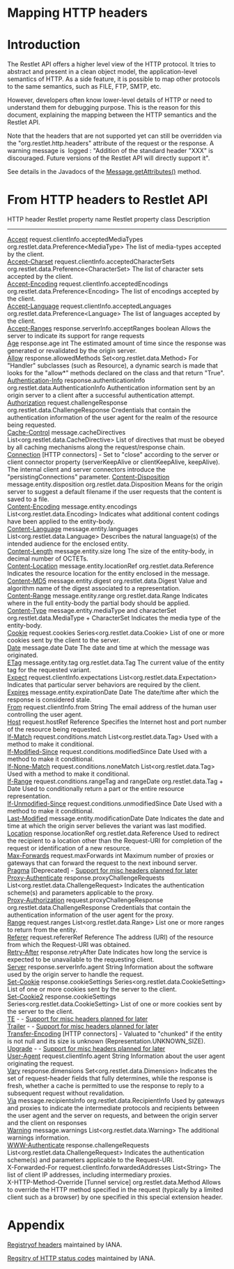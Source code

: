 Mapping HTTP headers
====================

Introduction
============

The Restlet API offers a higher level view of the HTTP protocol. It
tries to abstract and present in a clean object model, the
application-level semantics of HTTP. As a side feature, it is possible
to map other protocols to the same semantics, such as FILE, FTP, SMTP,
etc.

However, developers often know lower-level details of HTTP or need to
understand them for debugging purpose. This is the reason for this
document, explaining the mapping between the HTTP semantics and the
Restlet API.

Note that the headers that are not supported yet can still be overridden
via the "org.restlet.http.headers" attribute of the request or the
response. A warning message is  logged : "Addition of the standard
header "XXX" is discouraged. Future versions of the Restlet API will
directly support it".

See details in the Javadocs of the
[Message.getAttributes()](http://restlet.org/learn/javadocs/2.1/jse/api/org/restlet/Message.html#getAttributes%28%29)
method.

From HTTP headers to Restlet API
================================

 HTTP header                                                                             Restlet property name                     Restlet property class                      Description                                                                                                                                                                                                     
 --------------------------------------------------------------------------------------- ----------------------------------------- ------------------------------------------- --------------------------------------------------------------------------------------------------------------------------------------------------------------------------------------------------------------- 
 [Accept](http://www.w3.org/Protocols/rfc2616/rfc2616-sec14.html#sec14.1)                request.clientInfo.acceptedMediaTypes     org.restlet.data.Preference\<MediaType\>    The list of media-types accepted by the client.                                                                                                                                                                 
 [Accept-Charset](http://www.w3.org/Protocols/rfc2616/rfc2616-sec14.html#sec14.2)        request.clientInfo.acceptedCharacterSets  org.restlet.data.Preference\<CharacterSet\> The list of character sets accepted by the client.                                                                                                                                                              
 [Accept-Encoding](http://www.w3.org/Protocols/rfc2616/rfc2616-sec14.html#sec14.3)       request.clientInfo.acceptedEncodings      org.restlet.data.Preference\<Encoding\>     The list of encodings accepted by the client.                                                                                                                                                                   
 [Accept-Language](http://www.w3.org/Protocols/rfc2616/rfc2616-sec14.html#sec14.4)       request.clientInfo.acceptedLanguages      org.restlet.data.Preference\<Language\>     The list of languages accepted by the client.                                                                                                                                                                   
 [Accept-Ranges](http://www.w3.org/Protocols/rfc2616/rfc2616-sec14.html#sec14.5)         response.serverInfo.acceptRanges          boolean                                     Allows the server to indicate its support for range requests                                                                                                                                                    
 [Age](http://www.w3.org/Protocols/rfc2616/rfc2616-sec14.html#sec14.6)                   response.age                              int                                         The estimated amount of time since the response was generated or revalidated by the origin server.                                                                                                              
 [Allow](http://www.w3.org/Protocols/rfc2616/rfc2616-sec14.html#sec14.7)                 response.allowedMethods                   Set\<org.restlet.data.Method\>              For "Handler" subclasses (such as Resource), a dynamic search is made that looks for the "allow\*" methods declared on the class and that return "True".                                                        
 [Authentication-Info](http://tools.ietf.org/html/rfc2617#section-3.2.3)                 response.authenticationInfo               org.restlet.data.AuthenticationInfo         Authentication information sent by an origin server to a client after a successful authentication attempt.                                                                                                      
 [Authorization](http://www.w3.org/Protocols/rfc2616/rfc2616-sec14.html#sec14.8)         request.challengeResponse                 org.restlet.data.ChallengeResponse          Credentials that contain the authentication information of the user agent for the realm of the resource being requested.                                                                                        
 [Cache-Control](http://www.w3.org/Protocols/rfc2616/rfc2616-sec14.html#sec14.9)         message.cacheDirectives                   List\<org.restlet.data.CacheDirective\>     List of directives that must be obeyed by all caching mechanisms along the request/response chain.                                                                                                              
 [Connection](http://www.w3.org/Protocols/rfc2616/rfc2616-sec14.html#sec14.10)           [HTTP connectors]                         -                                           Set to "close" according to the server or client connector property (serverKeepAlive or clientKeepAlive, keepAlive). The internal client and server connectors introduce the "persistingConnections" parameter. 
 [Content-Disposition](http://www.w3.org/Protocols/rfc2616/rfc2616-sec19.html#sec19.5.1) message.entity.disposition                org.restlet.data.Disposition                Means for the origin server to suggest a default filename if the user requests that the content is saved to a file.                                                                                             
 [Content-Encoding](http://www.w3.org/Protocols/rfc2616/rfc2616-sec14.html#sec14.11)     message.entity.encodings                  List\<org.restlet.data.Encoding\>           Indicates what additional content codings have been applied to the entity-body.                                                                                                                                 
 [Content-Language](http://www.w3.org/Protocols/rfc2616/rfc2616-sec14.html#sec14.12)     message.entity.languages                  List\<org.restlet.data.Language\>           Describes the natural language(s) of the intended audience for the enclosed entity.                                                                                                                             
 [Content-Length](http://www.w3.org/Protocols/rfc2616/rfc2616-sec14.html#sec14.13)       message.entity.size                       long                                        The size of the entity-body, in decimal number of OCTETs.                                                                                                                                                       
 [Content-Location](http://www.w3.org/Protocols/rfc2616/rfc2616-sec14.html#sec14.14)     message.entity.locationRef                org.restlet.data.Reference                  Indicates the resource location for the entity enclosed in the message.                                                                                                                                         
 [Content-MD5](http://www.w3.org/Protocols/rfc2616/rfc2616-sec14.html#sec14.15)          message.entity.digest                     org.restlet.data.Digest                     Value and algorithm name of the digest associated to a representation.                                                                                                                                          
 [Content-Range](http://www.w3.org/Protocols/rfc2616/rfc2616-sec14.html#sec14.15)        message.entity.range                      org.restlet.data.Range                      Indicates where in the full entity-body the partial body should be applied.                                                                                                                                     
 [Content-Type](http://www.w3.org/Protocols/rfc2616/rfc2616-sec14.html#sec14.17)         message.entity.mediaType and characterSet org.restlet.data.MediaType + CharacterSet   Indicates the media type of the entity-body.                                                                                                                                                                    
 [Cookie](http://www.w3.org/Protocols/rfc2109/rfc2109)                                   request.cookies                           Series\<org.restlet.data.Cookie\>           List of one or more cookies sent by the client to the server.                                                                                                                                                   
 [Date](http://www.w3.org/Protocols/rfc2616/rfc2616-sec14.html#sec14.18)                 message.date                              Date                                        The date and time at which the message was originated.                                                                                                                                                          
 [ETag](http://www.w3.org/Protocols/rfc2616/rfc2616-sec14.html#sec14.19)                 message.entity.tag                        org.restlet.data.Tag                        The current value of the entity tag for the requested variant.                                                                                                                                                  
 [Expect](http://www.w3.org/Protocols/rfc2616/rfc2616-sec14.html#sec14.20)               request.clientInfo.expectations           List\<org.restlet.data.Expectation\>        Indicates that particular server behaviors are required by the client.                                                                                                                                          
 [Expires](http://www.w3.org/Protocols/rfc2616/rfc2616-sec14.html#sec14.21)              message.entity.expirationDate             Date                                        The date/time after which the response is considered stale.                                                                                                                                                     
 [From](http://www.w3.org/Protocols/rfc2616/rfc2616-sec14.html#sec14.22)                 request.clientInfo.from                   String                                      The email address of the human user controlling the user agent.                                                                                                                                                 
 [Host](http://www.w3.org/Protocols/rfc2616/rfc2616-sec14.html#sec14.23)                 request.hostRef                           Reference                                   Specifies the Internet host and port number of the resource being requested.                                                                                                                                    
 [If-Match](http://www.w3.org/Protocols/rfc2616/rfc2616-sec14.html#sec14.24)             request.conditions.match                  List\<org.restlet.data.Tag\>                Used with a method to make it conditional.                                                                                                                                                                      
 [If-Modified-Since](http://www.w3.org/Protocols/rfc2616/rfc2616-sec14.html#sec14.25)    request.conditions.modifiedSince          Date                                        Used with a method to make it conditional.                                                                                                                                                                      
 [If-None-Match](http://www.w3.org/Protocols/rfc2616/rfc2616-sec14.html#sec14.26)        request.conditions.noneMatch              List\<org.restlet.data.Tag\>                Used with a method to make it conditional.                                                                                                                                                                      
 [If-Range](http://www.w3.org/Protocols/rfc2616/rfc2616-sec14.html#sec14.27)             request.conditions.rangeTag and rangeDate org.restlet.data.Tag + Date                 Used to conditionally return a part or the entire resource representation.                                                                                                                                      
 [If-Unmodified-Since](http://www.w3.org/Protocols/rfc2616/rfc2616-sec14.html#sec14.28)  request.conditions.unmodifiedSince        Date                                        Used with a method to make it conditional.                                                                                                                                                                      
 [Last-Modified](http://www.w3.org/Protocols/rfc2616/rfc2616-sec14.html#sec14.1)         message.entity.modificationDate           Date                                        Indicates the date and time at which the origin server believes the variant was last modified.                                                                                                                  
 [Location](http://www.w3.org/Protocols/rfc2616/rfc2616-sec14.html#sec14.30)             response.locationRef                      org.restlet.data.Reference                  Used to redirect the recipient to a location other than the Request-URI for completion of the request or identification of a new resource.                                                                      
 [Max-Forwards](http://www.w3.org/Protocols/rfc2616/rfc2616-sec14.html#sec14.31)         request.maxForwards                       int                                         Maximum number of proxies or gateways that can forward the request to the next inbound server.                                                                                                                  
 [Pragma](http://www.w3.org/Protocols/rfc2616/rfc2616-sec14.html#sec14.32)               [Deprecated]                              -                                           [Support for misc headers planned for later](http://restlet.tigris.org/issues/show_bug.cgi?id=282)                                                                                                              
 [Proxy-Authenticate](http://www.w3.org/Protocols/rfc2616/rfc2616-sec14.html#sec14.33)   response.proxyChallengeRequests           List\<org.restlet.data.ChallengeRequest\>   Indicates the authentication scheme(s) and parameters applicable to the proxy.                                                                                                                                  
 [Proxy-Authorization](http://www.w3.org/Protocols/rfc2616/rfc2616-sec14.html#sec14.34)  request.proxyChallengeResponse            org.restlet.data.ChallengeResponse          Credentials that contain the authentication information of the user agent for the proxy.                                                                                                                        
 [Range](http://www.w3.org/Protocols/rfc2616/rfc2616-sec14.html#sec14.35)                request.ranges                            List\<org.restlet.data.Range\>              List one or more ranges to return from the entity.                                                                                                                                                              
 [Referer](http://www.w3.org/Protocols/rfc2616/rfc2616-sec14.html#sec14.36)              request.refererRef                        Reference                                   The address (URI) of the resource from which the Request-URI was obtained.                                                                                                                                      
 [Retry-After](http://www.w3.org/Protocols/rfc2616/rfc2616-sec14.html#sec14.37)          response.retryAfter                       Date                                        Indicates how long the service is expected to be unavailable to the requesting client.                                                                                                                          
 [Server](http://www.w3.org/Protocols/rfc2616/rfc2616-sec14.html#sec14.38)               response.serverInfo.agent                 String                                      Information about the software used by the origin server to handle the request.                                                                                                                                 
 [Set-Cookie](http://www.w3.org/Protocols/rfc2109/rfc2109)                               response.cookieSettings                   Series\<org.restlet.data.CookieSetting\>    List of one or more cookies sent by the server to the client.                                                                                                                                                   
 [Set-Cookie2](http://www.ietf.org/rfc/rfc2965.txt)                                      response.cookieSettings                   Series\<org.restlet.data.CookieSetting\>    List of one or more cookies sent by the server to the client.                                                                                                                                                   
 [TE](http://www.w3.org/Protocols/rfc2616/rfc2616-sec14.html#sec14.39)                   -                                         -                                           [Support for misc headers planned for later](http://restlet.tigris.org/issues/show_bug.cgi?id=282)                                                                                                              
 [Trailer](http://www.w3.org/Protocols/rfc2616/rfc2616-sec14.html#sec14.40)              -                                         -                                           [Support for misc headers planned for later](http://restlet.tigris.org/issues/show_bug.cgi?id=282)                                                                                                              
 [Transfer-Encoding](http://www.w3.org/Protocols/rfc2616/rfc2616-sec14.html#sec14.41)    [HTTP connectors]                         -                                           Valuated to "chunked" if the entity is not null and its size is unknown (Representation.UNKNOWN\_SIZE).                                                                                                         
 [Upgrade](http://www.w3.org/Protocols/rfc2616/rfc2616-sec14.html#sec14.42)              -                                         -                                           [Support for misc headers planned for later](http://restlet.tigris.org/issues/show_bug.cgi?id=282)                                                                                                              
 [User-Agent](http://www.w3.org/Protocols/rfc2616/rfc2616-sec14.html#sec14.43)           request.clientInfo.agent                  String                                      Information about the user agent originating the request.                                                                                                                                                       
 [Vary](http://www.w3.org/Protocols/rfc2616/rfc2616-sec14.html#sec14.44)                 response.dimensions                       Set\<org.restlet.data.Dimension\>           Indicates the set of request-header fields that fully determines, while the response is fresh, whether a cache is permitted to use the response to reply to a subsequent request without revalidation.          
 [Via](http://www.w3.org/Protocols/rfc2616/rfc2616-sec14.html#sec14.45)                  message.recipientsInfo                    org.restlet.data.RecipientInfo              Used by gateways and proxies to indicate the intermediate protocols and recipients between the user agent and the server on requests, and between the origin server and the client on responses                 
 [Warning](http://www.w3.org/Protocols/rfc2616/rfc2616-sec14.html#sec14.46)              message.warnings                          List\<org.restlet.data.Warning\>            The additional warnings information.                                                                                                                                                                            
 [WWW-Authenticate](http://www.w3.org/Protocols/rfc2616/rfc2616-sec14.html#sec14.47)     response.challengeRequests                List\<org.restlet.data.ChallengeRequest\>   Indicates the authentication scheme(s) and parameters applicable to the Request-URI.                                                                                                                            
 X-Forwarded-For                                                                         request.clientInfo.forwardedAddresses     List\<String\>                              The list of client IP addresses, including intermediary proxies.                                                                                                                                                
 X-HTTP-Method-Override                                                                  [Tunnel service]                          org.restlet.data.Method                     Allows to override the HTTP method specified in the request (typically by a limited client such as a browser) by one specified in this special extension header.                                                

Appendix
========

[Registry](http://www.iana.org/assignments/message-headers/perm-headers.html)[of
headers](http://www.iana.org/assignments/message-headers/perm-headers.html)
maintained by IANA.

[Regsitry of HTTP status
codes](http://www.iana.org/assignments/http-status-codes)
maintained by IANA.

